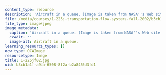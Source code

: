 ```yaml
---
content_type: resource
description: 'Aircraft in a queue. (Image is taken from NASA''s Web site: http://www.nasa.gov.)'
file: /media/courses/1-225j-transportation-flow-systems-fall-2002/b3cb1a1fa9da65088f2ab2a8456d3fd1_1-225jf02.jpg
file_type: image/jpeg
image_metadata:
  caption: 'Aircraft in a queue. (Image is taken from NASA''s Web site: [http://www.nasa.gov](http://www.nasa.gov).)'
  credit: ''
  image-alt: Aircraft in a queue.
learning_resource_types: []
ocw_type: OCWImage
resourcetype: Image
title: 1-225jf02.jpg
uid: b3cb1a1f-a9da-6508-8f2a-b2a8456d3fd1
---
```

